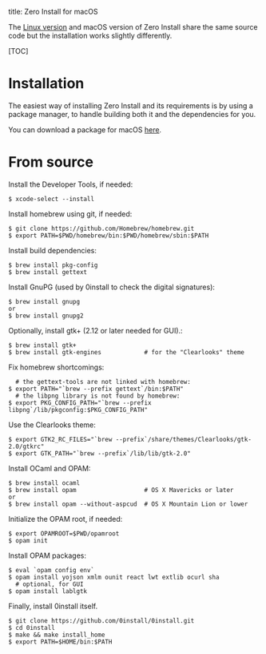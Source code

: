 title: Zero Install for macOS

The [Linux version](linux.md) and macOS version of Zero Install share the same source code but the installation works slightly differently.

[TOC]

# Installation

The easiest way of installing Zero Install and its requirements is by using a package manager, to handle building both it and the dependencies for you. 

You can download a package for macOS [here](https://get.0install.net/#mac).

# From source

Install the Developer Tools, if needed:

```shell
$ xcode-select --install
```

Install homebrew using git, if needed:

```shell
$ git clone https://github.com/Homebrew/homebrew.git
$ export PATH=$PWD/homebrew/bin:$PWD/homebrew/sbin:$PATH
```

Install build dependencies:

```shell
$ brew install pkg-config
$ brew install gettext
```

Install GnuPG (used by 0install to check the digital signatures):

```shell
$ brew install gnupg
or
$ brew install gnupg2
```

Optionally, install gtk+ (2.12 or later needed for GUI).:

```shell
$ brew install gtk+
$ brew install gtk-engines            # for the "Clearlooks" theme
```

Fix homebrew shortcomings:

```shell
  # the gettext-tools are not linked with homebrew:
$ export PATH="`brew --prefix gettext`/bin:$PATH"
  # the libpng library is not found by homebrew:
$ export PKG_CONFIG_PATH="`brew --prefix libpng`/lib/pkgconfig:$PKG_CONFIG_PATH"
```

Use the Clearlooks theme:


```shell
$ export GTK2_RC_FILES="`brew --prefix`/share/themes/Clearlooks/gtk-2.0/gtkrc"
$ export GTK_PATH="`brew --prefix`/lib/lib/gtk-2.0"
```

Install OCaml and OPAM:

```shell
$ brew install ocaml
$ brew install opam                   # OS X Mavericks or later
or
$ brew install opam --without-aspcud  # OS X Mountain Lion or lower
```

Initialize the OPAM root, if needed:

```shell
$ export OPAMROOT=$PWD/opamroot
$ opam init
```

Install OPAM packages:

```shell
$ eval `opam config env`
$ opam install yojson xmlm ounit react lwt extlib ocurl sha
  # optional, for GUI
$ opam install lablgtk
```

Finally, install 0install itself.

```shell
$ git clone https://github.com/0install/0install.git
$ cd 0install
$ make && make install_home
$ export PATH=$HOME/bin:$PATH
```
